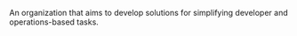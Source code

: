 An organization that aims to develop solutions for simplifying developer and operations-based tasks. 
